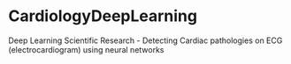 # CardiologyDeepLearning
Deep Learning Scientific Research - Detecting Cardiac pathologies on ECG (electrocardiogram) using neural networks
